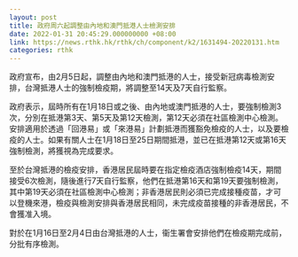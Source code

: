 ```yaml
---
layout: post
title: 政府周六起調整由內地和澳門抵港人士檢測安排
date: 2022-01-31 20:45:29.000000000 +08:00
link: https://news.rthk.hk/rthk/ch/component/k2/1631494-20220131.htm
categories: rthk
---
```


政府宣布，由2月5日起，調整由內地和澳門抵港的人士，接受新冠病毒檢測安排，台灣抵港人士的強制檢疫期，將調整至14天及7天自行監察。

政府表示，屆時所有在1月18日或之後、由內地或澳門抵港的人士，要強制檢測3次，分別在抵港第3天、第5天及第12天檢測，第12天必須在社區檢測中心檢測。安排適用於透過「回港易」或「來港易」計劃抵港而獲豁免檢疫的人士，以及要檢疫的人士。如果有關人士在1月18日至25日期間抵港，並已在抵港第12天或第16天強制檢測，將獲視為完成要求。

至於台灣抵港的檢疫安排，香港居民屆時要在指定檢疫酒店強制檢疫14天，期間接受6次檢測，隨後進行7天自行監察，他們在抵港第16天和第19天要強制檢測，其中第19天必須在社區檢測中心檢測；非香港居民則必須已完成接種疫苗，才可以登機來港，檢疫與檢測安排與香港居民相同，未完成疫苗接種的非香港居民，不會獲准入境。
 
對於在1月16日至2月4日由台灣抵港的人士，衞生署會安排他們在檢疫期完成前，分批有序檢測。
